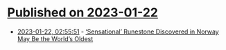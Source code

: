 # [Published on 2023-01-22](index.md)

* [2023-01-22, 02:55:51](https://news.ycombinator.com/item?id=34473742) - [‘Sensational’ Runestone Discovered in Norway May Be the World’s Oldest](https://www.smithsonianmag.com/smart-news/sensational-runestone-discovered-in-norway-may-be-the-worlds-oldest-180981470/)
